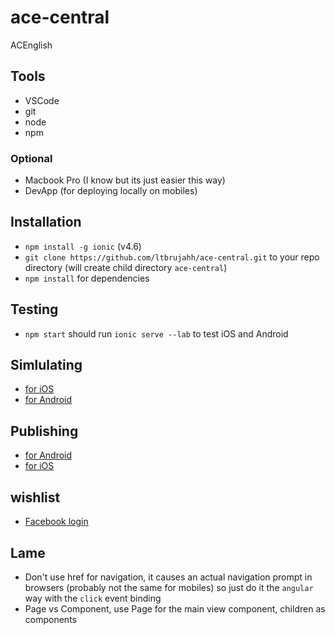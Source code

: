 # ace-central

ACEnglish

## Tools

- VSCode
- git
- node
- npm

### Optional

- Macbook Pro (I know but its just easier this way)
- DevApp (for deploying locally on mobiles)

## Installation

- `npm install -g ionic` (v4.6)
- `git clone https://github.com/ltbrujahh/ace-central.git` to your repo directory (will create child directory `ace-central`)
- `npm install` for dependencies

## Testing

- `npm start` should run `ionic serve --lab` to test iOS and Android

## Simlulating

- [for iOS](https://beta.ionicframework.com/docs/installation/ios)
- [for Android](https://beta.ionicframework.com/docs/installation/android)

## Publishing

- [for Android](https://beta.ionicframework.com/docs/publishing/play-store)
- [for iOS](https://beta.ionicframework.com/docs/publishing/app-store)

## wishlist

- [Facebook login](https://ionicthemes.com/tutorials/about/ionic-facebook-login)

## Lame

- Don't use href for navigation, it causes an actual navigation prompt in browsers (probably not the same for mobiles) so just do it the `angular` way with the `click` event binding
- Page vs Component, use Page for the main view component, children as components
